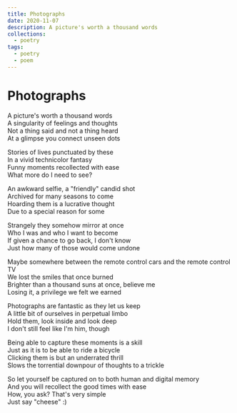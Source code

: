 ```yaml
---
title: Photographs
date: 2020-11-07
description: A picture's worth a thousand words
collections:
  - poetry
tags:
  - poetry
  - poem
---
```


# Photographs

A picture's worth a thousand words  
A singularity of feelings and thoughts  
Not a thing said and not a thing heard  
At a glimpse you connect unseen dots

Stories of lives punctuated by these  
In a vivid technicolor fantasy  
Funny moments recollected with ease  
What more do I need to see?

An awkward selfie, a "friendly" candid shot  
Archived for many seasons to come  
Hoarding them is a lucrative thought  
Due to a special reason for some

Strangely they somehow mirror at once  
Who I was and who I want to become  
If given a chance to go back, I don't know  
Just how many of those would come undone

Maybe somewhere between the remote control cars and the remote control TV  
We lost the smiles that once burned  
Brighter than a thousand suns at once, believe me  
Losing it, a privilege we felt we earned

Photographs are fantastic as they let us keep  
A little bit of ourselves in perpetual limbo  
Hold them, look inside and look deep  
I don't still feel like I'm him, though

Being able to capture these moments is a skill  
Just as it is to be able to ride a bicycle  
Clicking them is but an underrated thrill  
Slows the torrential downpour of thoughts to a trickle

So let yourself be captured on to both human and digital memory  
And you will recollect the good times with ease  
How, you ask? That's very simple  
Just say "cheese" :)
